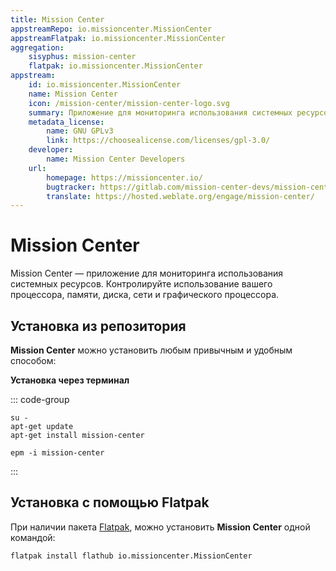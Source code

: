 ```yaml
---
title: Mission Center
appstreamRepo: io.missioncenter.MissionCenter
appstreamFlatpak: io.missioncenter.MissionCenter
aggregation:
    sisyphus: mission-center
    flatpak: io.missioncenter.MissionCenter
appstream:
    id: io.missioncenter.MissionCenter
    name: Mission Center
    icon: /mission-center/mission-center-logo.svg
    summary: Приложение для мониторинга использования системных ресурсов.
    metadata_license: 
        name: GNU GPLv3
        link: https://choosealicense.com/licenses/gpl-3.0/
    developer:
        name: Mission Center Developers
    url:
        homepage: https://missioncenter.io/
        bugtracker: https://gitlab.com/mission-center-devs/mission-center/issues
        translate: https://hosted.weblate.org/engage/mission-center/
---
```




# Mission Center

Mission Center — приложение для мониторинга использования системных ресурсов. Контролируйте использование вашего процессора, памяти, диска, сети и графического процессора.

## Установка из репозитория 

**Mission Center** можно установить любым привычным и удобным способом:

<!--@include: ./parts/install/software-repo.md-->

**Установка через терминал**

::: code-group

```shell[apt-get]
su -
apt-get update
apt-get install mission-center
```
```shell[epm]
epm -i mission-center
```
:::

## Установка c помощью Flatpak

При наличии пакета [Flatpak](/flatpak), можно установить **Mission Center** одной командой:

```shell
flatpak install flathub io.missioncenter.MissionCenter
```

<!--@include: ./parts/install/software-flatpak.md-->